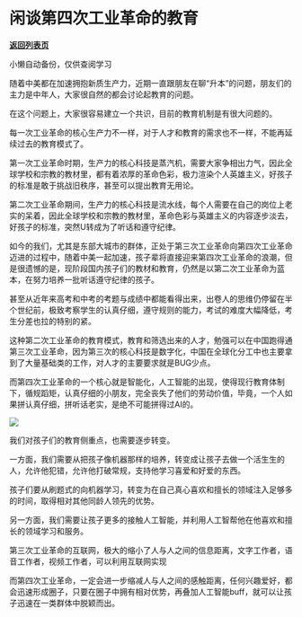 # 闲谈第四次工业革命的教育

[**返回列表页**](/gzh/政事堂2019)

小懒自动备份，仅供查阅学习

随着中美都在加速拥抱新质生产力，近期一直跟朋友在聊“升本”的问题，朋友们的主力是中年人，大家很自然的都会讨论起教育的问题。

在这个问题上，大家很容易建立一个共识，目前的教育机制是有很大问题的。

每一次工业革命的核心生产力不一样，对于人才和教育的需求也不一样，不能再延续过去的教育模式了。

第一次工业革命时期，生产力的核心科技是蒸汽机，需要大家争相出力气，因此全球学校和宗教的教材里，都有着浓厚的革命色彩，极力渲染个人英雄主义，好孩子的标准是敢于挑战旧秩序，甚至可以提出教育无用论。

第二次工业革命期间，生产力的核心科技是流水线，每个人需要在自己的岗位上老实的呆着，因此全球学校和宗教的教材里，革命色彩与英雄主义的内容逐步淡去，好孩子的标准，突然U转成为了听话和遵守纪律。

如今的我们，尤其是东部大城市的群体，正处于第三次工业革命向第四次工业革命迈进的过程中，随着中美一起加速，孩子辈将直接迎来第四次工业革命的浪潮，但是很遗憾的是，现阶段国内孩子们的教材和教育，仍然是以第二次工业革命为蓝本，在努力培养一批听话遵守纪律的孩子。

甚至从近年来高考和中考的考题与成绩中都能看得出来，出卷人的思维仍停留在半个世纪前，极致考察学生的认真仔细，遵守规则的能力，考试的难度大幅降低，考生分差也拉的特别的紧。

这种第二次工业革命的教育模式，教育和筛选出来的人才，勉强可以在中国跑得通第三次工业革命，因为第三次的核心科技是数字化，中国在全球化分工中也主要拿到了大量基础类的工作，对人才的主要要求就是BUG少点。

而第四次工业革命的一个核心就是智能化，人工智能的出现，使得现行教育体制下，循规蹈矩，认真仔细的小朋友，完全丧失了他们的劳动价值，毕竟，一个人如果拼认真仔细，拼听话老实，是绝不可能拼得过AI的。

![](https://mmbiz.qpic.cn/mmbiz_jpg/rxhS23yu8cOUctsia2nOkC3OZ5VTY9y7nxQeg9j8IqlxYqPDUbyFbTVYQczuW12cSstmmwLPmEzJXBwfn7xPGxw/640?wx_fmt=jpeg&from;=appmsg)

我们对孩子们的教育侧重点，也需要逐步转变。

一方面，我们需要从把孩子像机器那样的培养，转变成让孩子去做一个活生生的人，允许他犯错，允许他打破常规，支持他学习喜爱和好爱的东西。

孩子们要从刷题式的向机器学习，转变为在自己真心喜欢和擅长的领域注入足够多的时间，取得相对其他同龄人领先的优势。

另一方面，我们需要让孩子更多的接触人工智能，并利用人工智帮他在他喜欢和擅长的领域学习和服务。

第三次工业革命的互联网，极大的缩小了人与人之间的信息距离，文字工作者，语音工作者，视频工作者，可以利用互联网实现

而第四次工业革命，一定会进一步缩减人与人之间的感触距离，任何兴趣爱好，都会迅速形成圈子，只要在圈子中拥有相对优势，再叠加人工智能buff，就可以让孩子迅速在一类群体中脱颖而出。

